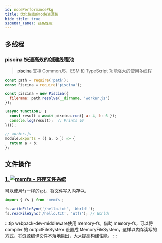 ```yaml
---
id: nodePerformancePkg
title: 优化性能的node资源包
hide_title: true
sidebar_label: 提高性能
---
```

## 多线程

### piscina 快速高效的创建线程池

> [piscina](https://github.com/piscinajs/piscina) 支持 CommonJS、ESM 和 TypeScript 功能强大的使用多线程

```javascript
const path = require('path');
const Piscina = require('piscina');

const piscina = new Piscina({
  filename: path.resolve(__dirname, 'worker.js')
});

(async function() {
  const result = await piscina.run({ a: 4, b: 6 });
  console.log(result);  // Prints 10
})();

// worker.js
module.exports = ({ a, b }) => {
  return a + b;
};
```

## 文件操作

### [1. ![memfs - 内存文件系统](https://img.shields.io/github/stars/streamich/memfs?label=memfs&style=social)](https://github.com/streamich/memfs)

可以使用`fs`一样的`api`，将文件写入内存中。

```javascript
import { fs } from 'memfs';

fs.writeFileSync('/hello.txt', 'World!');
fs.readFileSync('/hello.txt', 'utf8'); // World!
```

:::tip
webpack-dev-middleware使用 memory-fs，借助 memory-fs，可以将 compiler 的 outputFileSystem 设置成 MemoryFileSystem，这样以内存读写的方式，将资源编译文件不落地输出，大大提高构建性能。
:::

